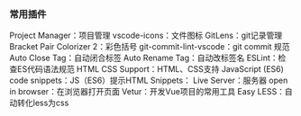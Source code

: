 ### 常用插件

Project Manager：项目管理
vscode-icons：文件图标
GitLens：git记录管理
Bracket Pair Colorizer 2：彩色括号
git-commit-lint-vscode：git commit 规范
Auto Close Tag：自动闭合标签
Auto Rename Tag：自动改标签名
ESLint：检查ES代码语法规范
HTML CSS Support：HTML、CSS支持
JavaScript (ES6) code snippets：JS（ES6）提示HTML Snippets：
Live Server：服务器
open in browser：在浏览器打开页面
Vetur：开发Vue项目的常用工具
Easy LESS：自动转化less为css

